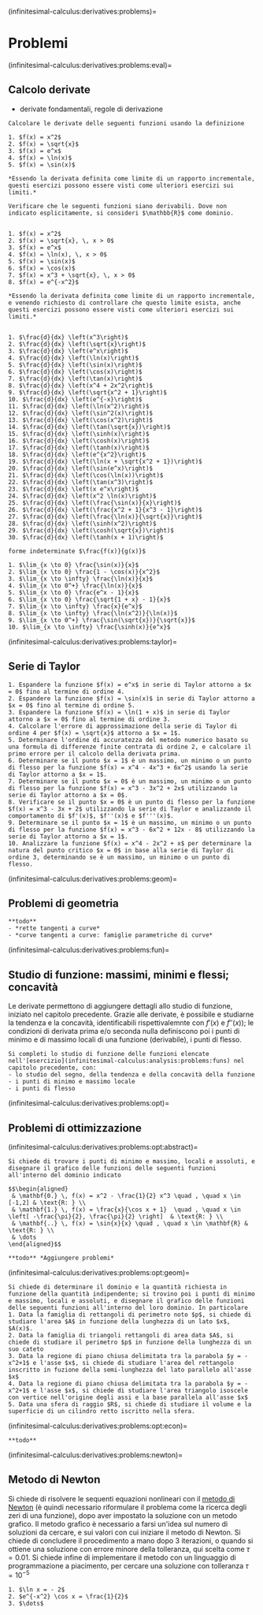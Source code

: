 (infinitesimal-calculus:derivatives:problems)=
# Problemi

(infinitesimal-calculus:derivatives:problems:eval)=
## Calcolo derivate
- derivate fondamentali, regole di derivazione
```{exercise} Calcolo derivate con definizione
Calcolare le derivate delle seguenti funzioni usando la definizione

1. $f(x) = x^2$
2. $f(x) = \sqrt{x}$
3. $f(x) = e^x$
4. $f(x) = \ln(x)$
5. $f(x) = \sin(x)$

*Essendo la derivata definita come limite di un rapporto incrementale, questi esercizi possono essere visti come ulteriori esercizi sui limiti.*

```

```{exercise} Verifica della derivabilità di funzioni
Verificare che le seguenti funzioni siano derivabili. Dove non indicato esplicitamente, si consideri $\mathbb{R}$ come dominio.


1. $f(x) = x^2$
2. $f(x) = \sqrt{x}, \, x > 0$
3. $f(x) = e^x$
4. $f(x) = \ln(x), \, x > 0$
5. $f(x) = \sin(x)$
6. $f(x) = \cos(x)$
7. $f(x) = x^3 + \sqrt{x}, \, x > 0$
8. $f(x) = e^{-x^2}$

*Essendo la derivata definita come limite di un rapporto incrementale, e venendo richiesto di controllare che questo limite esista, anche questi esercizi possono essere visti come ulteriori esercizi sui limiti.*
```
```{exercise} Calcolo delle derivate

1. $\frac{d}{dx} \left(x^3\right)$
2. $\frac{d}{dx} \left(\sqrt{x}\right)$
3. $\frac{d}{dx} \left(e^x\right)$
4. $\frac{d}{dx} \left(\ln(x)\right)$
5. $\frac{d}{dx} \left(\sin(x)\right)$
6. $\frac{d}{dx} \left(\cos(x)\right)$
7. $\frac{d}{dx} \left(\tan(x)\right)$
8. $\frac{d}{dx} \left(x^4 + 2x^2\right)$
9. $\frac{d}{dx} \left(\sqrt{x^2 + 1}\right)$
10. $\frac{d}{dx} \left(e^{-x}\right)$
11. $\frac{d}{dx} \left(\ln(x^2)\right)$
12. $\frac{d}{dx} \left(\sin^2(x)\right)$
13. $\frac{d}{dx} \left(\cos(x^2)\right)$
14. $\frac{d}{dx} \left(\tan(\sqrt{x})\right)$
15. $\frac{d}{dx} \left(\sinh(x)\right)$
16. $\frac{d}{dx} \left(\cosh(x)\right)$
17. $\frac{d}{dx} \left(\tanh(x)\right)$
18. $\frac{d}{dx} \left(e^{x^2}\right)$
19. $\frac{d}{dx} \left(\ln(x + \sqrt{x^2 + 1})\right)$
20. $\frac{d}{dx} \left(\sin(e^x)\right)$
21. $\frac{d}{dx} \left(\cos(\ln(x))\right)$
22. $\frac{d}{dx} \left(\tan(x^3)\right)$
23. $\frac{d}{dx} \left(x e^x\right)$
24. $\frac{d}{dx} \left(x^2 \ln(x)\right)$
25. $\frac{d}{dx} \left(\frac{\sin(x)}{x}\right)$
26. $\frac{d}{dx} \left(\frac{x^2 + 1}{x^3 - 1}\right)$
27. $\frac{d}{dx} \left(\frac{\ln(x)}{\sqrt{x}}\right)$
28. $\frac{d}{dx} \left(\sinh(x^2)\right)$
29. $\frac{d}{dx} \left(\cosh(\sqrt{x})\right)$
30. $\frac{d}{dx} \left(\tanh(x + 1)\right)$

```

```{exercise} Calcolo di limiti con la regola di de l'Hopital
forme indeterminate $\frac{f(x)}{g(x)}$

1. $\lim_{x \to 0} \frac{\sin(x)}{x}$
2. $\lim_{x \to 0} \frac{1 - \cos(x)}{x^2}$
3. $\lim_{x \to \infty} \frac{\ln(x)}{x}$
4. $\lim_{x \to 0^+} \frac{\ln(x)}{x}$
5. $\lim_{x \to 0} \frac{e^x - 1}{x}$
6. $\lim_{x \to 0} \frac{\sqrt{1 + x} - 1}{x}$
7. $\lim_{x \to \infty} \frac{x}{e^x}$
8. $\lim_{x \to \infty} \frac{\ln(x^2)}{\ln(x)}$
9. $\lim_{x \to 0^+} \frac{\sin(\sqrt{x})}{\sqrt{x}}$
10. $\lim_{x \to \infty} \frac{\sinh(x)}{e^x}$

```

(infinitesimal-calculus:derivatives:problems:taylor)=
## Serie di Taylor

```{exercise}
1. Espandere la funzione $f(x) = e^x$ in serie di Taylor attorno a $x = 0$ fino al termine di ordine 4.
2. Espandere la funzione $f(x) = \sin(x)$ in serie di Taylor attorno a $x = 0$ fino al termine di ordine 5.
3. Espandere la funzione $f(x) = \ln(1 + x)$ in serie di Taylor attorno a $x = 0$ fino al termine di ordine 3.
4. Calcolare l'errore di approssimazione della serie di Taylor di ordine 4 per $f(x) = \sqrt{x}$ attorno a $x = 1$.
5. Determinare l'ordine di accuratezza del metodo numerico basato su una formula di differenze finite centrata di ordine 2, e calcolare il primo errore per il calcolo della derivata prima.
6. Determinare se il punto $x = 1$ è un massimo, un minimo o un punto di flesso per la funzione $f(x) = x^4 - 4x^3 + 6x^2$ usando la serie di Taylor attorno a $x = 1$.
7. Determinare se il punto $x = 0$ è un massimo, un minimo o un punto di flesso per la funzione $f(x) = x^3 - 3x^2 + 2x$ utilizzando la serie di Taylor attorno a $x = 0$.
8. Verificare se il punto $x = 0$ è un punto di flesso per la funzione $f(x) = x^3 - 3x + 2$ utilizzando la serie di Taylor e analizzando il comportamento di $f'(x)$, $f''(x)$ e $f'''(x)$.
9. Determinare se il punto $x = 1$ è un massimo, un minimo o un punto di flesso per la funzione $f(x) = x^3 - 6x^2 + 12x - 8$ utilizzando la serie di Taylor attorno a $x = 1$.
10. Analizzare la funzione $f(x) = x^4 - 2x^2 + x$ per determinare la natura del punto critico $x = 0$ in base alla serie di Taylor di ordine 3, determinando se è un massimo, un minimo o un punto di flesso.

```

(infinitesimal-calculus:derivatives:problems:geom)=
## Problemi di geometria
```{exercise} Problemi di geometria
**todo**
- *rette tangenti a curve*
- *curve tangenti a curve: famiglie parametriche di curve*
```

(infinitesimal-calculus:derivatives:problems:fun)=
## Studio di funzione: massimi, minimi e flessi; concavità
Le derivate permettono di aggiungere dettagli allo studio di funzione, iniziato nel capitolo precedente. Grazie alle derivate, è possibile e studiarne la tendenza e la concavità, identificabili rispettivalemnte con $f'(x)$ e $f''(x)$); le condizioni di derivata prima e/o seconda nulla definiscono poi i punti di minimo e di massimo locali di una funzione (derivabile), i punti di flesso.
```{exercise}
Si completi lo studio di funzione delle funzioni elencate nell'[esercizio](infinitesimal-calculus:analysis:problems:funs) nel capitolo precedente, con:
- lo studio del segno, della tendenza e della concavità della funzione
- i punti di minimo e massimo locale
- i punti di flesso

```

(infinitesimal-calculus:derivatives:problems:opt)=
## Problemi di ottimizzazione
(infinitesimal-calculus:derivatives:problems:opt:abstract)=
```{exercise}
Si chiede di trovare i punti di minimo e massimo, locali e assoluti, e disegnare il grafico delle funzioni delle seguenti funzioni all'interno del dominio indicato

$$\begin{aligned}
 & \mathbf{0.} \, f(x) = x^2 - \frac{1}{2} x^3 \quad , \quad x \in [-1,2] & \text{R: } \\
 & \mathbf{1.} \, f(x) = \frac{x}{\cos x + 1}  \quad , \quad x \in \left[ -\frac{\pi}{2}, \frac{\pi}{2} \right]  & \text{R: } \\
 & \mathbf{..} \, f(x) = \sin{x}{x} \quad , \quad x \in \mathbf{R} & \text{R: } \\
 & \dots 
\end{aligned}$$

**todo** *Aggiungere problemi*

```

(infinitesimal-calculus:derivatives:problems:opt:geom)=
```{exercise} Problemi di geometria
Si chiede di determinare il dominio e la quantità richiesta in funzione della quantità indipendente; si trovino poi i punti di minimo e massimo, locali e assoluti, e disegnare il grafico delle funzioni delle seguenti funzioni all'interno del loro dominio. In particolare
1. Data la famiglia di rettangoli di perimetro noto $p$, si chiede di studiare l'area $A$ in funzione della lunghezza di un lato $x$, $A(x)$.
2. Data la famiglia di triangoli rettangoli di area data $A$, si chiede di studiare il perimetro $p$ in funzione della lunghezza di un suo cateto
3. Data la regione di piano chiusa delimitata tra la parabola $y = -x^2+1$ e l'asse $x$, si chiede di studiare l'area del rettangolo inscritto in fuzione della semi-lunghezza del lato parallelo all'asse $x$
4. Data la regione di piano chiusa delimitata tra la parabola $y = -x^2+1$ e l'asse $x$, si chiede di studiare l'area triangolo isoscele con vertice nell'origine degli assi e la base parallela all'asse $x$
5. Data una sfera di raggio $R$, si chiede di studiare il volume e la superficie di un cilindro retto iscritto nella sfera.
```

(infinitesimal-calculus:derivatives:problems:opt:econ)=
```{exercise} Problemi di economia
**todo**
```

(infinitesimal-calculus:derivatives:problems:newton)=
## Metodo di Newton
Si chiede di risolvere le sequenti equazioni nonlineari con il [metodo di Newton](infinitesimal-calculus:derivatives:applications:newton) (è quindi necessario riformulare il problema come la ricerca degli zeri di una funzione), dopo aver impostato la soluzione con un metodo grafico. Il metodo grafico è necessario a farsi un'idea sul numero di soluzioni da cercare, e sui valori con cui iniziare il metodo di Newton. Si chiede di concludere il procedimento a mano dopo 3 iterazioni, o quando si ottiene una soluzione con errore minore della tolleranza, qui scelta come $\tau = 0.01$. Si chiede infine di implementare il metodo con un linguaggio di programmazione a piacimento, per cercare una soluzione con tolleranza $\tau = 10^{-5}$
```{exercise} Soluzione iterativa di equazioni nonlineari - Newton
1. $\ln x = - 2$
2. $e^{-x^2} \cos x = \frac{1}{2}$
3. $\dots$ 
```
